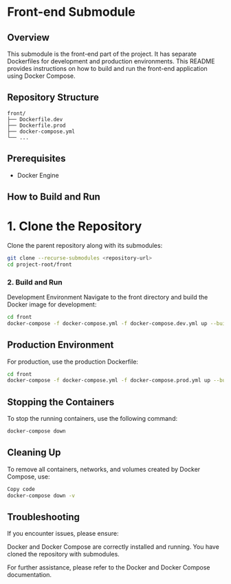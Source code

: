 # Front-end Submodule

## Overview
This submodule is the front-end part of the project. It has separate Dockerfiles for development and production environments. This README provides instructions on how to build and run the front-end application using Docker Compose.

## Repository Structure
```
front/
├── Dockerfile.dev
├── Dockerfile.prod
├── docker-compose.yml
└── ...
```

## Prerequisites
- Docker Engine

## How to Build and Run

# 1. Clone the Repository
Clone the parent repository along with its submodules:

```sh
git clone --recurse-submodules <repository-url>
cd project-root/front
```

### 2. Build and Run
Development Environment
Navigate to the front directory and build the Docker image for development:

```sh
cd front
docker-compose -f docker-compose.yml -f docker-compose.dev.yml up --build
```

## Production Environment
For production, use the production Dockerfile:

```sh
cd front
docker-compose -f docker-compose.yml -f docker-compose.prod.yml up --build
```

## Stopping the Containers
To stop the running containers, use the following command:

```sh
docker-compose down
```

## Cleaning Up
To remove all containers, networks, and volumes created by Docker Compose, use:

```sh
Copy code
docker-compose down -v
```

## Troubleshooting
If you encounter issues, please ensure:

Docker and Docker Compose are correctly installed and running.
You have cloned the repository with submodules.

For further assistance, please refer to the Docker and Docker Compose documentation.
